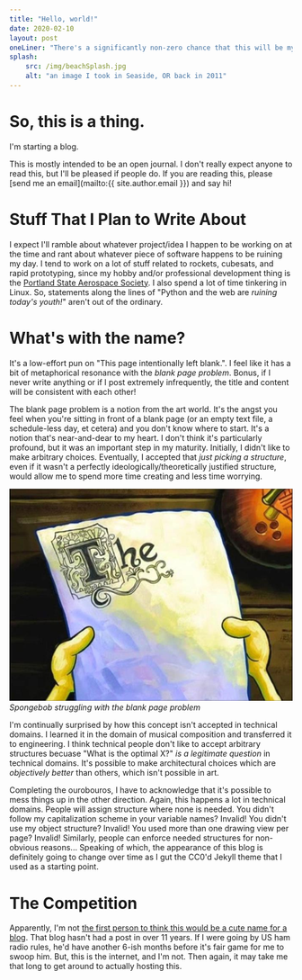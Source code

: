 ```yaml
---
title: "Hello, world!"
date: 2020-02-10
layout: post
oneLiner: "There's a significantly non-zero chance that this will be my only post."
splash: 
    src: /img/beachSplash.jpg
    alt: "an image I took in Seaside, OR back in 2011"
---
```


# So, this is a thing.
I'm starting a blog.

This is mostly intended to be an open journal. 
I don't really expect anyone to read this, but I'll be pleased if people do.
If you are reading this, please [send me an email](mailto:{{ site.author.email }}) and say hi!

# Stuff That I Plan to Write About
I expect I'll ramble about whatever project/idea I happen to be working on at
the time and rant about whatever piece of software happens to be ruining my day.
I tend to work on a lot of stuff related to rockets, cubesats, and rapid
prototyping, since my hobby and/or professional development thing is the
[Portland State Aerospace Society](http://psas.pdx.edu/).
I also spend a lot of time tinkering in Linux. So, statements along the lines of
"Python and the web are *ruining today's youth!*" aren't out of the ordinary.

# What's with the name?
It's a low-effort pun on "This page intentionally left blank.".
I feel like it has a bit of metaphorical resonance with the *blank page problem*.
Bonus, if I never write anything or if I post extremely infrequently, the title
and content will be consistent with each other!

The blank page problem is a notion from the art world.
It's the angst you feel when you're sitting in front of a blank page (or an
empty text file, a schedule-less day, et cetera) and you don't know where to
start.
It's a notion that's near-and-dear to my heart.
I don't think it's particularly profound, but it was an important step in my
maturity.
Initially, I didn't like to make arbitrary choices.
Eventually, I accepted that *just picking a structure*, even if it wasn't a
perfectly ideologically/theoretically justified structure, would allow me to
spend more time creating and less time worrying.

![](../img/the.jpg)
*Spongebob struggling with the blank page problem*

I'm continually surprised by how this concept isn't accepted in technical
domains.
I learned it in the domain of musical composition and transferred it to
engineering.
I think technical people don't like to accept arbitrary structures becuase "What
is the optimal X?" *is a legitimate question* in technical domains.
It's possible to make architectural choices which are *objectively better* than
others, which isn't possible in art.

Completing the ourobouros, I have to acknowledge that it's possible to mess
things up in the other direction.
Again, this happens a lot in technical domains.
People will assign structure where none is needed.
You didn't follow my capitalization scheme in your variable names? Invalid!
You didn't use my object structure? Invalid!
You used more than one drawing view per page? Invalid!
Similarly, people can enforce needed structures for non-obvious reasons...
Speaking of which, the appearance of this blog is definitely going to change
over time as I gut the CC0'd Jekyll theme that I used as a starting point.

# The Competition
Apparently, I'm not [the first person to think this would be a cute name for a
blog](https://www.unintentionallyblank.co.uk/).
That blog hasn't had a post in over 11 years.
If I were going by US ham radio rules, he'd have another 6-ish months before it's
fair game for me to swoop him.
But, this is the internet, and I'm not.
Then again, it may take me that long to get around to actually hosting this.
